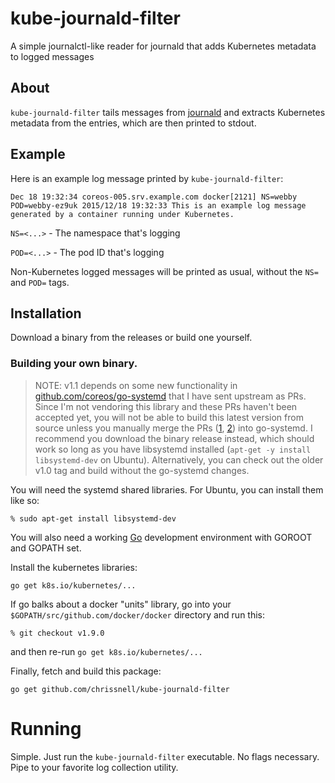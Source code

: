 # kube-journald-filter
A simple journalctl-like reader for journald that adds Kubernetes metadata to logged messages

## About
```kube-journald-filter``` tails messages from [journald](http://www.freedesktop.org/software/systemd/man/systemd-journald.service.html) and extracts Kubernetes metadata from the entries, which are then printed to stdout.

## Example
Here is an example log message printed by `kube-journald-filter`:

`Dec 18 19:32:34 coreos-005.srv.example.com docker[2121] NS=webby POD=webby-ez9uk 2015/12/18 19:32:33 This is an example log message generated by a container running under Kubernetes.`

`NS=<...>`  - The namespace that's logging

`POD=<...>` - The pod ID that's logging

Non-Kubernetes logged messages will be printed as usual, without the `NS=` and `POD=` tags.

## Installation
Download a binary from the releases or build one yourself.

### Building your own binary.

> NOTE: v1.1 depends on some new functionality in [github.com/coreos/go-systemd](https://github.com/coreos/go-systemd) that I have sent upstream as PRs.  Since I'm not vendoring this library and these PRs haven't been accepted yet, you will not be able to build this latest version from source unless you manually merge the PRs ([1](https://github.com/coreos/go-systemd/pull/128), [2](https://github.com/coreos/go-systemd/pull/129)) into go-systemd.  I recommend you download the binary release instead, which should work so long as you have libsystemd installed (```apt-get -y install libsystemd-dev``` on Ubuntu).  Alternatively, you can check out the older v1.0 tag and build without the go-systemd changes.

You will need the systemd shared libraries.  For Ubuntu, you can install them like so:
```
% sudo apt-get install libsystemd-dev
```

You will also need a working [Go](http://golang.org) development environment with GOROOT and GOPATH set.

Install the kubernetes libraries:
```
go get k8s.io/kubernetes/...
```

If go balks about a docker "units" library, go into your ```$GOPATH/src/github.com/docker/docker``` directory and run this:
```
% git checkout v1.9.0
```
and then re-run ```go get k8s.io/kubernetes/...```

Finally, fetch and build this package:
```
go get github.com/chrissnell/kube-journald-filter
```

# Running
Simple.  Just run the ```kube-journald-filter``` executable.  No flags necessary.  Pipe to your favorite log collection utility.
